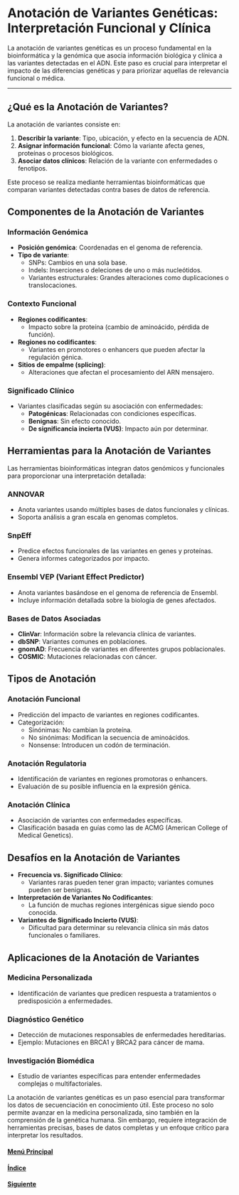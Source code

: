 # **Anotación de Variantes Genéticas: Interpretación Funcional y Clínica**

La anotación de variantes genéticas es un proceso fundamental en la bioinformática y la genómica que asocia información biológica y clínica a las variantes detectadas en el ADN. Este paso es crucial para interpretar el impacto de las diferencias genéticas y para priorizar aquellas de relevancia funcional o médica.

---

## **¿Qué es la Anotación de Variantes?**
La anotación de variantes consiste en:
1. **Describir la variante**: Tipo, ubicación, y efecto en la secuencia de ADN.
2. **Asignar información funcional**: Cómo la variante afecta genes, proteínas o procesos biológicos.
3. **Asociar datos clínicos**: Relación de la variante con enfermedades o fenotipos.

Este proceso se realiza mediante herramientas bioinformáticas que comparan variantes detectadas contra bases de datos de referencia.

## **Componentes de la Anotación de Variantes**
### **Información Genómica**
- **Posición genómica**: Coordenadas en el genoma de referencia.
- **Tipo de variante**:
  - SNPs: Cambios en una sola base.
  - Indels: Inserciones o deleciones de uno o más nucleótidos.
  - Variantes estructurales: Grandes alteraciones como duplicaciones o translocaciones.

### **Contexto Funcional**
- **Regiones codificantes**:
  - Impacto sobre la proteína (cambio de aminoácido, pérdida de función).
- **Regiones no codificantes**:
  - Variantes en promotores o enhancers que pueden afectar la regulación génica.
- **Sitios de empalme (splicing)**:
  - Alteraciones que afectan el procesamiento del ARN mensajero.

### **Significado Clínico**
- Variantes clasificadas según su asociación con enfermedades:
  - **Patogénicas**: Relacionadas con condiciones específicas.
  - **Benignas**: Sin efecto conocido.
  - **De significancia incierta (VUS)**: Impacto aún por determinar.


## **Herramientas para la Anotación de Variantes**
Las herramientas bioinformáticas integran datos genómicos y funcionales para proporcionar una interpretación detallada:

### **ANNOVAR**
- Anota variantes usando múltiples bases de datos funcionales y clínicas.
- Soporta análisis a gran escala en genomas completos.

### **SnpEff**
- Predice efectos funcionales de las variantes en genes y proteínas.
- Genera informes categorizados por impacto.

### **Ensembl VEP (Variant Effect Predictor)**
- Anota variantes basándose en el genoma de referencia de Ensembl.
- Incluye información detallada sobre la biología de genes afectados.

### **Bases de Datos Asociadas**
- **ClinVar**: Información sobre la relevancia clínica de variantes.
- **dbSNP**: Variantes comunes en poblaciones.
- **gnomAD**: Frecuencia de variantes en diferentes grupos poblacionales.
- **COSMIC**: Mutaciones relacionadas con cáncer.

## **Tipos de Anotación**
### **Anotación Funcional**
- Predicción del impacto de variantes en regiones codificantes.
- Categorización:
  - Sinónimas: No cambian la proteína.
  - No sinónimas: Modifican la secuencia de aminoácidos.
  - Nonsense: Introducen un codón de terminación.

### **Anotación Regulatoria**
- Identificación de variantes en regiones promotoras o enhancers.
- Evaluación de su posible influencia en la expresión génica.

### **Anotación Clínica**
- Asociación de variantes con enfermedades específicas.
- Clasificación basada en guías como las de ACMG (American College of Medical Genetics).

## **Desafíos en la Anotación de Variantes**
- **Frecuencia vs. Significado Clínico**:
  - Variantes raras pueden tener gran impacto; variantes comunes pueden ser benignas.
- **Interpretación de Variantes No Codificantes**:
  - La función de muchas regiones intergénicas sigue siendo poco conocida.
- **Variantes de Significado Incierto (VUS)**:
  - Dificultad para determinar su relevancia clínica sin más datos funcionales o familiares.

## **Aplicaciones de la Anotación de Variantes**
### **Medicina Personalizada**
- Identificación de variantes que predicen respuesta a tratamientos o predisposición a enfermedades.

### **Diagnóstico Genético**
- Detección de mutaciones responsables de enfermedades hereditarias.
- Ejemplo: Mutaciones en BRCA1 y BRCA2 para cáncer de mama.

### **Investigación Biomédica**
- Estudio de variantes específicas para entender enfermedades complejas o multifactoriales.


La anotación de variantes genéticas es un paso esencial para transformar los datos de secuenciación en conocimiento útil. Este proceso no solo permite avanzar en la medicina personalizada, sino también en la comprensión de la genética humana. Sin embargo, requiere integración de herramientas precisas, bases de datos completas y un enfoque crítico para interpretar los resultados.

#### [Menú Principal](../../index.md)
#### [Índice](./index.md)
#### [Siguiente](./05_ComparacionVariantes.md)